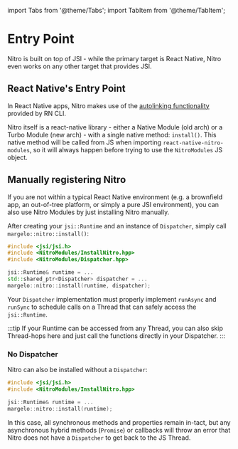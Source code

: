 ---
---

import Tabs from '@theme/Tabs';
import TabItem from '@theme/TabItem';

# Entry Point

Nitro is built on top of JSI - while the primary target is React Native, Nitro even works on any other target that provides JSI.

## React Native's Entry Point

In React Native apps, Nitro makes use of the [autolinking functionality](https://github.com/react-native-community/cli/blob/main/docs/autolinking.md) provided by RN CLI.

Nitro itself is a react-native library - either a Native Module (old arch) or a Turbo Module (new arch) - with a single native method: `install()`.
This native method will be called from JS when importing `react-native-nitro-modules`, so it will always happen before trying to use the `NitroModules` JS object.

## Manually registering Nitro

If you are not within a typical React Native environment (e.g. a brownfield app, an out-of-tree platform, or simply a pure JSI environment), you can also use Nitro Modules by just installing Nitro manually.

After creating your `jsi::Runtime` and an instance of `Dispatcher`, simply call `margelo::nitro::install()`:

```cpp
#include <jsi/jsi.h>
#include <NitroModules/InstallNitro.hpp>
#include <NitroModules/Dispatcher.hpp>

jsi::Runtime& runtime = ...
std::shared_ptr<Dispatcher> dispatcher = ...
margelo::nitro::install(runtime, dispatcher);
```

Your `Dispatcher` implementation must properly implement `runAsync` and `runSync` to schedule calls on a Thread that can safely access the `jsi::Runtime`.

:::tip
If your Runtime can be accessed from any Thread, you can also skip Thread-hops here and just call the functions directly in your Dispatcher.
:::

### No Dispatcher

Nitro can also be installed without a `Dispatcher`:

```cpp
#include <jsi/jsi.h>
#include <NitroModules/InstallNitro.hpp>

jsi::Runtime& runtime = ...
margelo::nitro::install(runtime);
```

In this case, all synchronous methods and properties remain in-tact, but any asynchronous hybrid methods (`Promise`) or callbacks will throw an error that Nitro does not have a `Dispatcher` to get back to the JS Thread.
